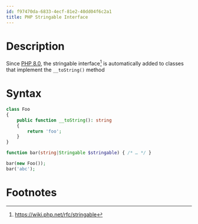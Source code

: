 ```yaml
---
id: f97470da-6833-4ecf-81e2-40dd04f6c2a1
title: PHP Stringable Interface
---
```


# Description

Since [PHP 8.0](20201109133834-php_8_0), the stringable interface[^1] is
automatically added to classes that implement the `__toString()` method

# Syntax

``` php
class Foo
{
    public function __toString(): string
    {
        return 'foo';
    }
}

function bar(string|Stringable $stringable) { /* … */ }

bar(new Foo());
bar('abc');
```

# Footnotes

[^1]: <https://wiki.php.net/rfc/stringable>
